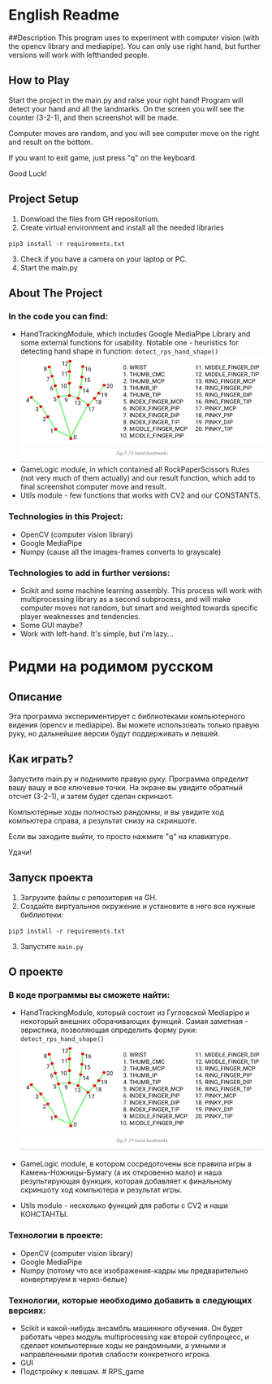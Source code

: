 # English Readme

##Description
This program uses to experiment with computer vision (with the opencv library and mediapipe). You can only use right hand, but further versions will work with lefthanded people. 

## How to Play
Start the project in the main.py and raise your right hand! Program will detect your hand and all the landmarks. On the screen you will see the counter (3-2-1), and then screenshot will be made.

Computer moves are random, and you will see computer move on the right and result on the bottom.

If you want to exit game, just press "q" on the keyboard.

Good Luck!

## Project Setup
1. Donwload the files from GH repositorium.
2. Create virtual environment and install all the needed libraries 

`pip3 install -r requirements.txt`

3. Check if you have a camera on your laptop or PC. 
4. Start the main.py 

## About The Project
### In the code you can find:
- HandTrackingModule, which includes Google MediaPipe Library and some external functions for usability. Notable one - heuristics for detecting hand shape in function:
`detect_rps_hand_shape()`
![mediapipe-scheme](mediapipe_handlandmarksscheme.jpg)
- GameLogic module, in which contained all RockPaperScissors Rules (not very much of them actually) and our result function, which add to final screenshot computer move and result.
- Utils module - few functions that works with CV2 and our CONSTANTS.  


### Technologies in this Project:
- OpenCV (computer vision library)
- Google MediaPipe
- Numpy (cause all the images-frames converts to grayscale)

### Technologies to add in further versions:
- Scikit and some machine learning assembly. This process will work with multiprocessing library as a second subprocess, and will make computer moves not random, but smart and weighted towards specific player weaknesses and tendencies.
- Some GUI maybe?  
- Work with left-hand. It's simple, but i'm lazy...

# Ридми на родимом русском

## Описание
Эта программа экспериментирует с библиотеками компьютерного видения (opencv и mediapipe). Вы можете использовать только правую руку, но дальнейшие версии будут поддерживать и левшей.

## Как играть?
Запустите main.py и поднимите правую руку. Программа определит вашу вашу и все ключевые точки. На экране вы увидите обратный отсчет (3-2-1), и затем будет сделан скриншот.

Компьютерные ходы полностью рандомны, и вы увидите ход компьютера справа, а результат снизу на скриншоте.

Если вы заходите выйти, то просто нажмите "q" на клавиатуре.

Удачи!

## Запуск проекта
1. Загрузите файлы с репозитория на GH.
2. Создайте виртуальное окружение и установите в него все нужные библиотеки:

`pip3 install -r requirements.txt`

3. Запустите `main.py` 

## О проекте
### В коде программы вы сможете найти:

- HandTrackingModule, который состоит из Гугловской Mediapipe и некоторый внешних оборачивающих функций. Самая заметная - эвристика, позволяющая определить форму руки:
`detect_rps_hand_shape()`
![mediapipe-scheme](mediapipe_handlandmarksscheme.jpg)

- GameLogic module, в котором сосредоточены все правила игры в Камень-Ножницы-Бумагу (а их откровенно мало) и наша результирующая функция, которая добавляет к финальному скриншоту ход компьютера и результат игры.
- Utils module - несколько функций для работы с CV2 и наши КОНСТАНТЫ.

### Технологии в проекте:
- OpenCV (computer vision library)
- Google MediaPipe
- Numpy (потому что все изображения-кадры мы предварительно конвертируем в черно-белые)

### Технологии, которые необходимо добавить в следующих версиях:
- Scikit и какой-нибудь ансамбль машинного обучения. Он будет работать через модуль multiprocessing как второй субпроцесс, и сделает компьютерные ходы не рандомными, а умными и направленными против слабости конкретного игрока.
- GUI
- Подстройку к левшам. # RPS_game

